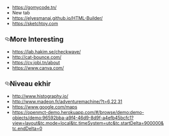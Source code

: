 
<ul>
  <li><a href="https://gomycode.tn/" rel="nofollow">https://gomycode.tn/</a></li>
  <li>New tab</li>
  <li><a href="https://elyesmanai.github.io/HTML-Builder/" rel="nofollow">https://elyesmanai.github.io/HTML-Builder/</a></li>
  <li><a href="https://sketchtoy.com" rel="nofollow">https://sketchtoy.com</a></li>
</ul>
<h2><a href="#more-interesting" aria-hidden="true" class="anchor" id="user-content-more-interesting"><svg aria-hidden="true" class="octicon octicon-link" height="16" version="1.1" viewBox="0 0 16 16" width="16"><path fill-rule="evenodd" d="M4 9h1v1H4c-1.5 0-3-1.69-3-3.5S2.55 3 4 3h4c1.45 0 3 1.69 3 3.5 0 1.41-.91 2.72-2 3.25V8.59c.58-.45 1-1.27 1-2.09C10 5.22 8.98 4 8 4H4c-.98 0-2 1.22-2 2.5S3 9 4 9zm9-3h-1v1h1c1 0 2 1.22 2 2.5S13.98 12 13 12H9c-.98 0-2-1.22-2-2.5 0-.83.42-1.64 1-2.09V6.25c-1.09.53-2 1.84-2 3.25C6 11.31 7.55 13 9 13h4c1.45 0 3-1.69 3-3.5S14.5 6 13 6z"></path></svg></a>More Interesting</h2>
<ul>
<li><a href="https://lab.hakim.se/checkwave/" rel="nofollow">https://lab.hakim.se/checkwave/</a></li>
<li><a href="http://cat-bounce.com/" rel="nofollow">http://cat-bounce.com/</a></li>
<li><a href="https://cv.jobi.tn/about" rel="nofollow">https://cv.jobi.tn/about</a></li>
<li><a href="https://www.canva.com/" rel="nofollow">https://www.canva.com/</a></li>
</ul>
<h2><a href="#niveau-ekhir" aria-hidden="true" class="anchor" id="user-content-niveau-ekhir"><svg aria-hidden="true" class="octicon octicon-link" height="16" version="1.1" viewBox="0 0 16 16" width="16"><path fill-rule="evenodd" d="M4 9h1v1H4c-1.5 0-3-1.69-3-3.5S2.55 3 4 3h4c1.45 0 3 1.69 3 3.5 0 1.41-.91 2.72-2 3.25V8.59c.58-.45 1-1.27 1-2.09C10 5.22 8.98 4 8 4H4c-.98 0-2 1.22-2 2.5S3 9 4 9zm9-3h-1v1h1c1 0 2 1.22 2 2.5S13.98 12 13 12H9c-.98 0-2-1.22-2-2.5 0-.83.42-1.64 1-2.09V6.25c-1.09.53-2 1.84-2 3.25C6 11.31 7.55 13 9 13h4c1.45 0 3-1.69 3-3.5S14.5 6 13 6z"></path></svg></a>Niveau ekhir</h2>
<ul>
<li><a href="http://www.histography.io/" rel="nofollow">http://www.histography.io/</a></li>
<li><a href="http://www.madeon.fr/adventuremachine/?t=6,22,31" rel="nofollow">http://www.madeon.fr/adventuremachine/?t=6,22,31</a></li>
<li><a href="https://www.google.com/maps" rel="nofollow">https://www.google.com/maps</a></li>
<li><a href="https://openmct-demo.herokuapp.com/#/browse/demo:demo-objects/demo:96592bba-a9f4-46d9-8d9f-a4efb45bcfc1?view=layout&amp;tc.mode=local&amp;tc.timeSystem=utc&amp;tc.startDelta=900000&amp;tc.endDelta=0" rel="nofollow">https://openmct-demo.herokuapp.com/#/browse/demo:demo-objects/demo:96592bba-a9f4-46d9-8d9f-a4efb45bcfc1?view=layout&amp;tc.mode=local&amp;tc.timeSystem=utc&amp;tc.startDelta=900000&amp;tc.endDelta=0</a></li>
</ul>
